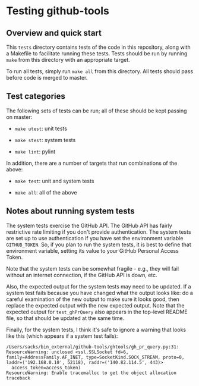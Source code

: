 # Testing github-tools

## Overview and quick start

This `tests` directory contains tests of the code in this repository,
along with a Makefile to facilitate running these tests. Tests should be
run by running `make` from this directory with an appropriate target.

To run all tests, simply run `make all` from this directory. All tests
should pass before code is merged to master.

## Test categories

The following sets of tests can be run; all of these should be kept
passing on master:

- `make utest`: unit tests

- `make stest`: system tests

- `make lint`: pylint

In addition, there are a number of targets that run combinations of the
above:

- `make test`: unit and system tests

- `make all`: all of the above

## Notes about running system tests

The system tests exercise the GitHub API. The GitHub API has fairly
restrictive rate limiting if you don't provide authentication. The
system tests are set up to use authentication if you have set the
environment variable `GITHUB_TOKEN`. So, if you plan to run the system
tests, it is best to define that environment variable, setting its value
to your GitHub Personal Access Token.

Note that the system tests can be somewhat fragile - e.g., they will
fail without an internet connection, if the GitHub API is down, etc.

Also, the expected output for the system tests may need to be
updated. If a system test fails because you have changed what the output
looks like: do a careful examination of the new output to make sure it
looks good, then replace the expected output with the new expected
output. Note that the expected output for `test_ghPrQuery` also appears
in the top-level README file, so that should be updated at the same
time.

Finally, for the system tests, I think it's safe to ignore a warning
that looks like this (which appears if a system test fails):

```
/Users/sacks/bin_external/github-tools/ghtools/gh_pr_query.py:31: ResourceWarning: unclosed <ssl.SSLSocket fd=6, family=AddressFamily.AF_INET, type=SocketKind.SOCK_STREAM, proto=0, laddr=('192.168.0.10', 52118), raddr=('140.82.114.5', 443)>
  access_token=access_token)
ResourceWarning: Enable tracemalloc to get the object allocation traceback
```
